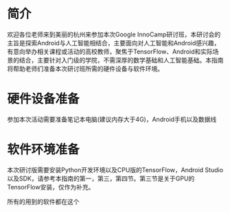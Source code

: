 # 简介

欢迎各位老师来到美丽的杭州来参加本次Google InnoCamp研讨班，本研讨会的主旨是探索Android与人工智能相结合，主要面向对人工智能和Android感兴趣，有意向举办相关课程或活动的高校教师，聚焦于TensorFlow、Android和实际场景的结合，主要针对入门级的学院，不需深厚的数学基础和人工智能基础。本指南将帮助老师们准备本次研讨班所需的硬件设备与软件环境。

# 硬件设备准备

参加本次活动需要准备笔记本电脑\(建议内存大于4G\)，Android手机以及数据线

# 软件环境准备

本次研讨版需要安装Python开发环境以及CPU版的TensorFlow，Android Studio以及SDK，请参考本指南的第一，第三，第四节。第三节是关于GPU的TensorFlow安装，仅作为补充。

所有的用到的软件都在这个







